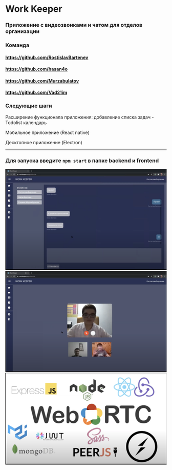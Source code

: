 # Work Keeper

### Приложение с видеозвонками и чатом для отделов организации 

### Команда 

#### https://github.com/RostislavBartenev
#### https://github.com/hasan4o
#### https://github.com/Murzabulatov
#### https://github.com/Vad21im

### Следующие шаги

Расширение функционала приложения:
добавление списка задач - Todolist
календарь

Мобильное приложение (React native)

Десктопное приложение (Electron)


<hr />

### Для запуска введите ``npm start`` в папке backend и frontend

![](https://raw.githubusercontent.com/RostislavBartenev/work-keeper/main/Info/chat.png )
![](https://raw.githubusercontent.com/RostislavBartenev/work-keeper/main/Info/videochat.png )
![](https://raw.githubusercontent.com/RostislavBartenev/work-keeper/main/Info/tech.png )
 
